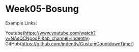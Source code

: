 # Week05-Bosung

Example Links: 


Youtube(https://www.youtube.com/watch?v=NAsQCNpodPI&ab_channel=Indently)
GitHub(https://github.com/indently/CustomCountdownTimer)
